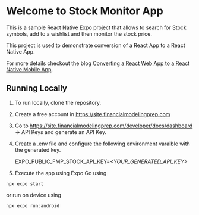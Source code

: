 # Welcome to Stock Monitor App

This is a sample React Native Expo project that allows to search for Stock symbols, add to a wishlist and then monitor the stock price.

This project is used to demonstrate conversion of a React App to a React Native App. 

For more details checkout the blog [Converting a React Web App to a React Native Mobile App](https://appilytech.com/blog/technology/react-to-react-native).

## Running Locally

1. To run locally, clone the repository.
2. Create a free account in https://site.financialmodelingprep.com
3. Go to https://site.financialmodelingprep.com/developer/docs/dashboard -> API Keys and generate an API Key.
4. Create a .env file and configure the following environment varaible with the generated key.

    EXPO_PUBLIC_FMP_STOCK_API_KEY=_<YOUR_GENERATED_API_KEY\>_
5. Execute the app using Expo Go using
```
npx expo start
```
or run on device using
```
npx expo run:android
```
